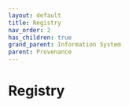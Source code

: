 ```yaml
---
layout: default
title: Registry
nav_order: 2
has_children: true
grand_parent: Information System
parent: Provenance
---
```

# Registry